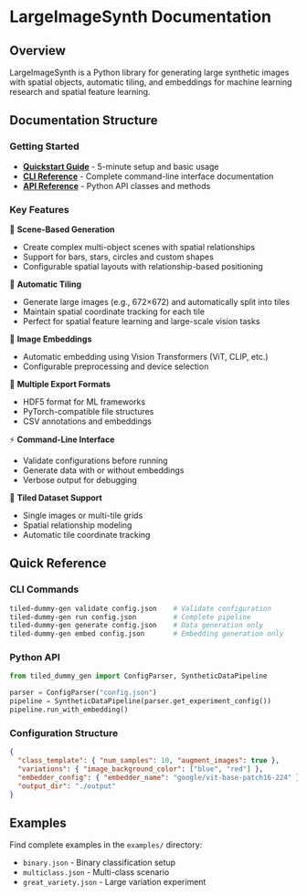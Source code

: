 # LargeImageSynth Documentation

## Overview

LargeImageSynth is a Python library for generating large synthetic images with spatial objects, automatic tiling, and embeddings for machine learning research and spatial feature learning.

## Documentation Structure

### Getting Started
- **[Quickstart Guide](quickstart.md)** - 5-minute setup and basic usage
- **[CLI Reference](cli-reference.md)** - Complete command-line interface documentation  
- **[API Reference](api-reference.md)** - Python API classes and methods

### Key Features

🎨 **Scene-Based Generation**
- Create complex multi-object scenes with spatial relationships
- Support for bars, stars, circles and custom shapes
- Configurable spatial layouts with relationship-based positioning

📐 **Automatic Tiling**
- Generate large images (e.g., 672×672) and automatically split into tiles
- Maintain spatial coordinate tracking for each tile
- Perfect for spatial feature learning and large-scale vision tasks

🧠 **Image Embeddings**  
- Automatic embedding using Vision Transformers (ViT, CLIP, etc.)
- Configurable preprocessing and device selection

🔧 **Multiple Export Formats**
- HDF5 format for ML frameworks
- PyTorch-compatible file structures
- CSV annotations and embeddings

⚡ **Command-Line Interface**
- Validate configurations before running
- Generate data with or without embeddings
- Verbose output for debugging

🎯 **Tiled Dataset Support**
- Single images or multi-tile grids
- Spatial relationship modeling
- Automatic tile coordinate tracking

## Quick Reference

### CLI Commands
```bash
tiled-dummy-gen validate config.json    # Validate configuration
tiled-dummy-gen run config.json         # Complete pipeline  
tiled-dummy-gen generate config.json    # Data generation only
tiled-dummy-gen embed config.json       # Embedding generation only
```

### Python API
```python
from tiled_dummy_gen import ConfigParser, SyntheticDataPipeline

parser = ConfigParser("config.json")
pipeline = SyntheticDataPipeline(parser.get_experiment_config())
pipeline.run_with_embedding()
```

### Configuration Structure
```json
{
  "class_template": { "num_samples": 10, "augment_images": true },
  "variations": { "image_background_color": ["blue", "red"] },
  "embedder_config": { "embedder_name": "google/vit-base-patch16-224" },
  "output_dir": "./output"
}
```

## Examples

Find complete examples in the `examples/` directory:
- `binary.json` - Binary classification setup
- `multiclass.json` - Multi-class scenario
- `great_variety.json` - Large variation experiment